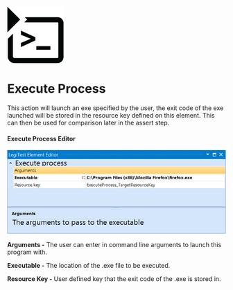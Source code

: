 ﻿![](images/ExecuteProcess.png)

# Execute Process



This action will launch an exe specified by the user, the exit code of the exe launched will be stored in the resource key defined on this element. This can then be used for comparison later in the assert step.



#### Execute Process Editor

![](images/ExecuteProcessEditor.png)





**Arguments -**  The user can enter in command line arguments to launch this program with.



**Executable -**  The location of the .exe file to be executed.



**Resource Key -** User defined key that the exit code of the .exe is stored in.